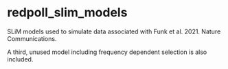 # redpoll_slim_models
SLiM models used to simulate data associated with Funk et al. 2021. Nature Communications.

A third, unused model including frequency dependent selection is also included.
